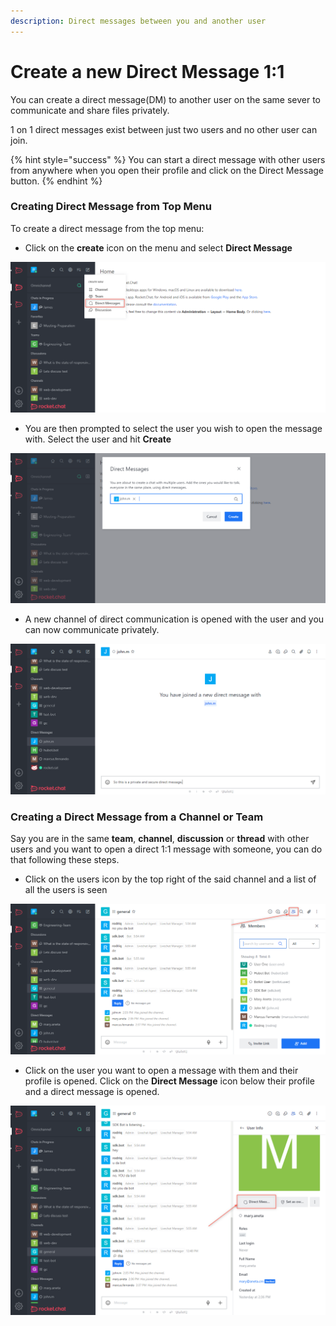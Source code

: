 ```yaml
---
description: Direct messages between you and another user
---
```


# Create a new Direct Message 1:1

You can create a direct message(DM) to another user on the same sever to communicate and share files privately.

1 on 1 direct messages exist between just two users and no other user can join.

{% hint style="success" %}
You can start a direct message with other users from anywhere when you open their profile and click on the Direct Message button.
{% endhint %}

### Creating Direct Message from Top Menu

To create a direct message from the top menu:

* Click on the **create** icon on the menu and select **Direct Message**

![](<../../../../.gitbook/assets/image (663) (1) (1) (1) (1).png>)

* You are then prompted to select the user you wish to open the message with. Select the user and hit **Create**

![](<../../../../.gitbook/assets/image (633).png>)

* A new channel of direct communication is opened with the user and you can now communicate privately.

![](<../../../../.gitbook/assets/image (654) (2).png>)

### Creating a Direct Message from a Channel or Team

Say you are in the same **team**, **channel**, **discussion** or **thread** with other users and you want to open a direct 1:1 message with someone, you can do that following these steps.

* Click on the users icon by the top right of the said channel and a list of all the users is seen

![](<../../../../.gitbook/assets/image (685) (1) (1).png>)

* Click on the user you want to open a message with them and their profile is opened. Click on the **Direct Message** icon below their profile and a direct message is opened.

![](<../../../../.gitbook/assets/image (658) (1) (1).png>)

